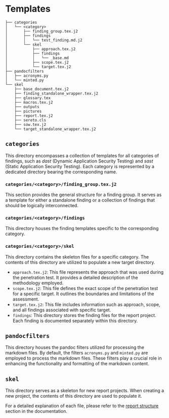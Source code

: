 # Templates

```text
├── categories
│   └── <category>
│       ├── finding_group.tex.j2
│       ├── findings
│       │   └── test_finding.md.j2
│       └── skel
│           ├── approach.tex.j2
│           ├── findings
│           │   └── _base.md
│           ├── scope.tex.j2
│           └── target.tex.j2
├── pandocfilters
│   ├── acronyms.py
│   └── minted.py
└── skel
    ├── base_document.tex.j2
    ├── finding_standalone_wrapper.tex.j2
    ├── glossary.tex
    ├── macros.tex.j2
    ├── outputs
    ├── pictures
    ├── report.tex.j2
    ├── sereto.cls
    ├── sow.tex.j2
    └── target_standalone_wrapper.tex.j2
```


## `categories`

This directory encompasses a collection of templates for all categories of findings, such as *dast* (Dynamic Application Security Testing) and *sast* (Static Application Security Testing). Each category is represented by a dedicated directory bearing the corresponding name.

### `categories/<category>/finding_group.tex.j2`

This section provides the general structure for a finding group. It serves as a template for either a standalone finding or a collection of findings that should be logically interconnected.

### `categories/<category>/findings`

This directory houses the finding templates specific to the corresponding category.

### `categories/<category>/skel`

This directory contains the skeleton files for a specific category. The contents of this directory are utilized to populate a new target directory.

- `approach.tex.j2`: This file represents the approach that was used during the penetration test. It provides a detailed description of the methodology employed.
- `scope.tex.j2`: This file defines the exact scope of the penetration test for a specific target. It outlines the boundaries and limitations of the assessment.
- `target.tex.j2`: This file includes information such as approach, scope, and all findings associated with specific target.
- `findings`: This directory stores the finding files for the report project. Each finding is documented separately within this directory.


## `pandocfilters`

This directory houses the pandoc filters utilized for processing the markdown files. By default, the filters `acronyms.py` and `minted.py` are employed to process the markdown files. These filters play a crucial role in enhancing the functionality and formatting of the markdown content.


## `skel`

This directory serves as a skeleton for new report projects. When creating a new project, the contents of this directory are used to populate it.

For a detailed explanation of each file, please refer to the [report structure](/concepts/report_structure/) section in the documentation.
